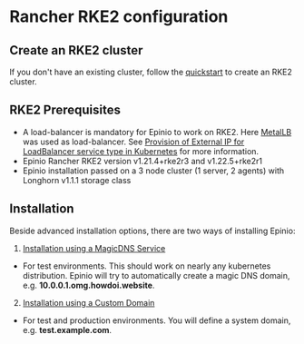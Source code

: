 # Rancher RKE2 configuration

## Create an RKE2 cluster

If you don't have an existing cluster, follow the [quickstart](https://docs.rke2.io/install/quickstart/) to create an RKE2 cluster.

## RKE2 Prerequisites

* A load-balancer is mandatory for Epinio to work on RKE2. Here [MetalLB](https://metallb.universe.tf) was used as load-balancer.
  See [Provision of External IP for LoadBalancer service type in Kubernetes](../howtos/provision_external_ip_for_local_kubernetes.md) for more information.
* Epinio Rancher RKE2 version v1.21.4+rke2r3 and v1.22.5+rke2r1
* Epinio installation passed on a 3 node cluster (1 server, 2 agents) with Longhorn v1.1.1 storage class

## Installation

Beside advanced installation options, there are two ways of installing Epinio:

1. [Installation using a MagicDNS Service](./install_epinio_magicDNS.md)

- For test environments. This should work on nearly any kubernetes distribution. Epinio will try to automatically create a magic DNS domain, e.g. **10.0.0.1.omg.howdoi.website**.

2. [Installation using a Custom Domain](./install_epinio_customDNS.md)

- For test and production environments. You will define a system domain, e.g. **test.example.com**.
